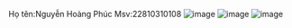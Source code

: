 Họ tên:Nguyễn Hoàng Phúc Msv:22810310108
![image](https://github.com/user-attachments/assets/768ba8d9-abea-42ad-8006-760ff4f6e7cb)
![image](https://github.com/user-attachments/assets/440b5d46-341c-4441-bc8b-0f9bfa32b338)
![image](https://github.com/user-attachments/assets/c8e0525c-fc7d-47bc-90a9-dde6a715d7e3)





